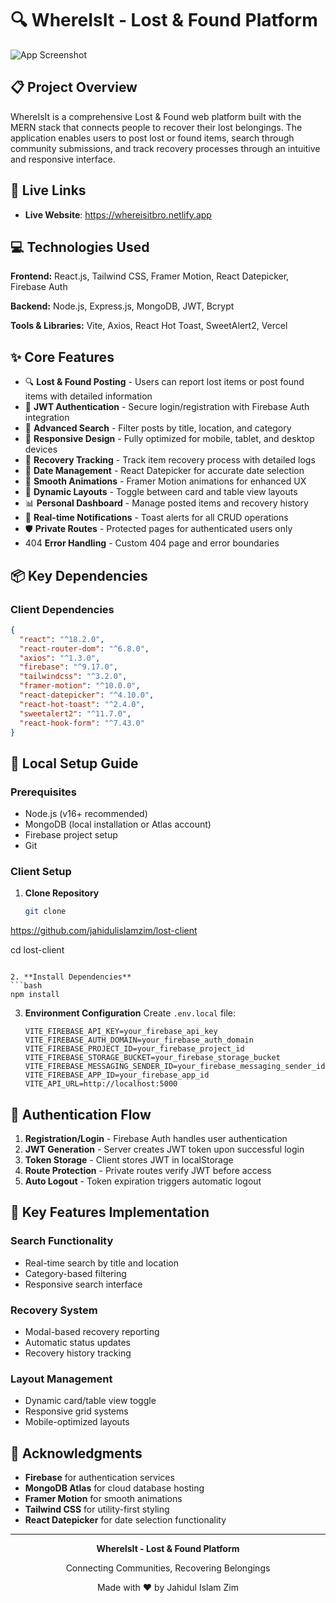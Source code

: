 # 🔍 WhereIsIt - Lost & Found Platform

![App Screenshot](https://i.postimg.cc/HLx3JJfq/lost-found.png)

## 📋 Project Overview

WhereIsIt is a comprehensive Lost & Found web platform built with the MERN stack that connects people to recover their lost belongings. The application enables users to post lost or found items, search through community submissions, and track recovery processes through an intuitive and responsive interface.

## 🔗 Live Links

- **Live Website**: 
https://whereisitbro.netlify.app

## 💻 Technologies Used

**Frontend:** React.js, Tailwind CSS, Framer Motion, React Datepicker, Firebase Auth

**Backend:** Node.js, Express.js, MongoDB, JWT, Bcrypt

**Tools & Libraries:** Vite, Axios, React Hot Toast, SweetAlert2, Vercel

## ✨ Core Features

- 🔍 **Lost & Found Posting** - Users can report lost items or post found items with detailed information
- 🔐 **JWT Authentication** - Secure login/registration with Firebase Auth integration
- 🔎 **Advanced Search** - Filter posts by title, location, and category
- 📱 **Responsive Design** - Fully optimized for mobile, tablet, and desktop devices
- 🎯 **Recovery Tracking** - Track item recovery process with detailed logs
- 📅 **Date Management** - React Datepicker for accurate date selection
- 🎨 **Smooth Animations** - Framer Motion animations for enhanced UX
- 🔄 **Dynamic Layouts** - Toggle between card and table view layouts
- 📊 **Personal Dashboard** - Manage posted items and recovery history
- 🔔 **Real-time Notifications** - Toast alerts for all CRUD operations
- 🛡️ **Private Routes** - Protected pages for authenticated users only
- 404 **Error Handling** - Custom 404 page and error boundaries

## 📦 Key Dependencies

### Client Dependencies
```json
{
  "react": "^18.2.0",
  "react-router-dom": "^6.8.0",
  "axios": "^1.3.0",
  "firebase": "^9.17.0",
  "tailwindcss": "^3.2.0",
  "framer-motion": "^10.0.0",
  "react-datepicker": "^4.10.0",
  "react-hot-toast": "^2.4.0",
  "sweetalert2": "^11.7.0",
  "react-hook-form": "^7.43.0"
}
```



## 🚀 Local Setup Guide

### Prerequisites
- Node.js (v16+ recommended)
- MongoDB (local installation or Atlas account)
- Firebase project setup
- Git

### Client Setup

1. **Clone Repository**
   ```bash
   git clone 
https://github.com/jahidulislamzim/lost-client

   cd lost-client
   ```

2. **Install Dependencies**
   ```bash
   npm install
   ```

3. **Environment Configuration**
   Create `.env.local` file:
   ```env
   VITE_FIREBASE_API_KEY=your_firebase_api_key
   VITE_FIREBASE_AUTH_DOMAIN=your_firebase_auth_domain
   VITE_FIREBASE_PROJECT_ID=your_firebase_project_id
   VITE_FIREBASE_STORAGE_BUCKET=your_firebase_storage_bucket
   VITE_FIREBASE_MESSAGING_SENDER_ID=your_firebase_messaging_sender_id
   VITE_FIREBASE_APP_ID=your_firebase_app_id
   VITE_API_URL=http://localhost:5000
   ```






## 🔐 Authentication Flow

1. **Registration/Login** - Firebase Auth handles user authentication
2. **JWT Generation** - Server creates JWT token upon successful login
3. **Token Storage** - Client stores JWT in localStorage
4. **Route Protection** - Private routes verify JWT before access
5. **Auto Logout** - Token expiration triggers automatic logout

## 🎨 Key Features Implementation

### Search Functionality
- Real-time search by title and location
- Category-based filtering
- Responsive search interface

### Recovery System
- Modal-based recovery reporting
- Automatic status updates
- Recovery history tracking

### Layout Management
- Dynamic card/table view toggle
- Responsive grid systems
- Mobile-optimized layouts





## 🙏 Acknowledgments

- **Firebase** for authentication services
- **MongoDB Atlas** for cloud database hosting
- **Framer Motion** for smooth animations
- **Tailwind CSS** for utility-first styling
- **React Datepicker** for date selection functionality


---

<div align="center">
  <p><strong>WhereIsIt - Lost & Found Platform</strong></p>
  <p>Connecting Communities, Recovering Belongings</p>
  <p>Made with ❤️ by Jahidul Islam Zim</p>
</div>